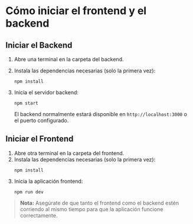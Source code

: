 # Cómo iniciar el frontend y el backend

## Iniciar el Backend

1. Abre una terminal en la carpeta del backend.
2. Instala las dependencias necesarias (solo la primera vez):
   ```
   npm install
   ```

3. Inicia el servidor backend:
   ```
   npm start
   ```
   El backend normalmente estará disponible en `http://localhost:3000` o el puerto configurado.

## Iniciar el Frontend

1. Abre otra terminal en la carpeta del frontend.
2. Instala las dependencias necesarias (solo la primera vez):
   ```
   npm install
   ```
3. Inicia la aplicación frontend:
   ```
   npm run dev
   ```

> **Nota:** Asegúrate de que tanto el frontend como el backend estén corriendo al mismo tiempo para que la aplicación funcione correctamente.